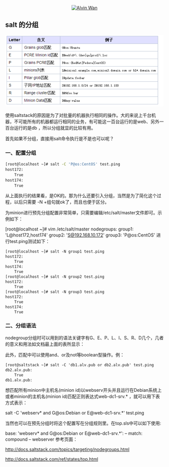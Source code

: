 <p align='center'> <a href='https://github.com/alvinwancn' target="_blank"> <img src='https://github.com/AlvinWanCN/life-record/raw/master/images/etlucency.png' alt='Alvin Wan' width=200></a></p>


## salt 的分组

<img src=../images/1.png>


使用saltstack的原因是为了对批量的机器执行相同的操作。大的来说上千台机器，不可能所有的机器都运行相同的业务，有可能这一百台运行的是web、另外一百台运行的是db ，所以分组就显的比较有用。

首先如果不分组，直接用salt命令执行是不是也可以呢？

### 一、配置分组

```bash
[root@localhost ~]# salt -C 'P@os:CentOS' test.ping
host172:
    True
host174:
    True
```

 从上面执行的结果看，是OK的。那为什么还要引入分组，当然是为了简化这个过程，以后只需要 -N +组句就ok了，而且也便于区分。


为minion进行预先分组配置非常简单，只需要编辑/etc/salt/master文件即可。示例如下：

[root@localhost ~]# vim /etc/salt/master
nodegroups:
  group1: 'L@host172,host174'
  group2: 'S@192.168.10.172'
  group3: 'P@os:CentOS'
进行test.ping测试如下：

```
[root@localhost ~]# salt -N group1 test.ping
host172:
    True
host174:
    True
[root@localhost ~]# salt -N group2 test.ping
host172:
    True
[root@localhost ~]# salt -N group3 test.ping
host172:
    True
host174:
    True
```

### 二、分组语法

nodegroup分组时可以用到的语法关键字有G、E、P、L、I、S、R、D几个，几者的意义和用法如文档最上面的表所显示：


此外，匹配中可以使用and、or及not等boolean型操作。例：
```
[root@saltstack ~]# salt -C 'db1.alv.pub or db2.alv.pub' test.ping
db2.alv.pub:
    True
db1.alv.pub:
```

想匹配所有minion中主机名(minion id)以webserv开头并且运行在Debian系统上或者minion的主机名(minion id)匹配正则表达式web-dc1-srv.* ，就可以用下表方式表示：

salt -C 'webserv* and G@os:Debian or E@web-dc1-srv.*' test.ping

当然也可以在预先分组时将这个配置写在分组规则里。在top.sls中可以如下使用:

base:
  'webserv* and G@os:Debian or E@web-dc1-srv.*':
    – match: compound
    – webserver
参考页面：

http://docs.saltstack.com/topics/targeting/nodegroups.html

http://docs.saltstack.com/ref/states/top.html

```